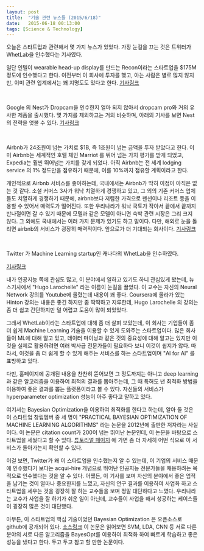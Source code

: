 ```yaml
---
layout: post
title:  "기술 관련 뉴스들 (2015/6/18)"
date:   2015-06-18 00:13:00
tags: [Science & Technology]
---
```


오늘은 스타트업과 관련해서 몇 가지 뉴스가 있었다. 가장 눈길을 끄는 것은 트위터가 WhetLab을 인수했다는 기사였다.


일단 인텔이 wearable head-up display를 만드는 Recon이라는 스타트업을 $175M 정도에 인수했다고 한다. 이전부터 이 회사에 투자를 했고, 아는 사람은 별로 많지 않지만, 이미 관련 업계에서는 꽤 지명도도 있다고 한다. 
[기사링크](http://www.techvibes.com/blog/recon-instruments-acquired-by-intel-2015-06-17)

<br>

Google 의 Nest가 Dropcam을 인수한지 얼마 되지 않아서 dropcam pro와 거의 유사한 제품을 출시했다. 몇 가지를 제외하고는 거의 비슷하며, 아래의 기사를 보면 Nest의 전략을 엿볼 수 있다.
[기사링크](http://www.theverge.com/2015/6/17/8793685/nest-cam-security-cam-announcement)

<br>

Airbnb가 24조원이 넘는 가치로 $1B, 즉 1조원이 넘는 금액을 투자 받았다고 한다. 이미 Airbnb는 세계적인 호텔 체인 Marriot 를 뛰어 넘는 가치 평가를 받게 되었고, Expedia는 훨씬 뛰어넘는 가치를 갖게 되었다. 아직 Airbnb는 전 세계 lodging service 의 1% 정도만을 점유하기 때문에, 이를 10%까지 점유할 계획이라고 한다. 

개인적으로 Airbnb 서비스를 좋아하는데, 국내에서는 Airbnb가 딱히 이점이 아직은 없는 것 같다. 소셜 커머스 3사가 워낙 치열하게 경쟁하고 있고, 그 외의 기존 커머스 업체들도 치열하게 경쟁하기 때문에, airbnb보다 저렴한 가격으로 펜션이나 리조트 등을 이용할 수 있어서 매력도가 떨어진다. 또한 우리나라가 워낙 국토가 작아서 끝에서 끝까지 반나절이면 갈 수 있기 때문에 모텔과 같은 모델이 아니면 숙박 관련 시장은 그리 크지 않다. 그 외에도 국내에서는 여러 가지 문제가 있기도 하고 말이다. 다만, 해외로 눈을 돌리면 airbnb의 서비스가 굉장히 매력적이다. 앞으로가 더 기대되는 회사이다.
[기사링크](http://www.businessinsider.com/airbnb-reportedly-raising-1-billion-at-24-billion-valuation-2015-6?op=1)

<br>

Twitter 가 Machine Learning startup인 캐나다의 WhetLab을 인수하였다. 

[기사링크](http://techcrunch.com/2015/06/17/twitter-acquires-machine-learning-startup-whetlab/)

내가 인공지능 쪽에 관심도 많고, 이 분야에서 일하고 있기도 하니 관심있게 봤는데, 뉴스기사에서 "Hugo Larochelle" 라는 이름이 눈길을 끌었다. 이 교수는 자신의 Neural Network 강의를 Youtube에 올렸는데 내용이 꽤 좋다. Coursera에 올라가 있는 Hinton 강의는 내용은 좋긴 하지만 좀 딱딱하고 지루한데, Hugo Larochelle 의 강의는 좀 더 쉽고 간단하지만 덜 어렵고 도움이 많이 되었었다.

그래서 WhetLab이라는 스타트업에 대해 좀 더 살펴 보았는데, 이 회사는 기업들이 좀 더 쉽게 Machine Learning 기술을 이용할 수 있게 도와주는 스타트업이다. 많은 회사들이 ML에 대해 알고 있고, 데이터 마이닝과 같은 것의 중요성에 대해 알고는 있지만 이것을 실제로 활용하려면 여러 박사급 전문가들이 필요하다 보니 이것이 쉽지가 않다. 따라서, 이것을 좀 더 쉽게 할 수 있게 해주는 서비스를 하는 스타트업이며 "AI for AI" 를 표방하고 있다.

다만, 홈페이지에 공개된 내용을 찬찬히 뜯어보면 그 정도까지는 아니고 deep learning 과 같은 알고리즘을 이용하여 최적의 결과를 뽑아주는데, 그 때 특허도 낸 최적화 방법을 이용하여 좋은 결과를 뽑는 플랫폼이라고 볼 수 있다. 자신들의 서비스가 hyperparameter optimization 성능이 아주 좋다고 말하고 있다. 

여기서는 Bayesian Optimization을 이용하여 최적화를 한다고 하는데, 알아 둘 것은 이 스타트업 창립멤버 중 세 명이 "PRACTICAL BAYESIAN OPTIMIZATION OF MACHINE LEARNING ALGORITHMS" 라는 논문을 2012년에 출판한 저자라는 사실이다. 이 논문은 citation count가 200이 넘는 뛰어난 논문인데, 이 논문을 바탕으로 스타트업을 세웠다고 할 수 있다. [튜토리얼 페이지](https://www.whetlab.com/docs/getting-started#creating-your-first-experiment) 에 가면 좀 더 자세히 어떤 식으로 이 서비스가 돌아가는지 확인할 수 있다.

이걸 보면, Twitter가 왜 이 스타트업을 인수했는지 알 수 있는데, 이 기업의 서비스 때문에 인수했다기 보다는 acqui-hire 개념으로 뛰어난 인공지능 전문가들을 채용하려는 목적으로 인수했다는 것을 알 수 있다. 어쨌든, 이 기사를 보며 자신의 분야에서 좋은 업적을 남기는 것이 얼마나 중요한지를 느꼈고, 자신의 연구 결과를 이용하여 사업화 하고 스타트업을 세우는 것을 굉장히 잘 하는 교수들을 보며 정말 대단하다고 느꼈다. 우리나라는 교수가 사업을 잘 하기가 쉬운 일이 아닌데, 교수들이 사업을 해서 성공하는 케이스들이 굉장히 많은 것이 대단했다.

아무튼, 이 스타트업의 핵심 기술이었던 Bayesian Optimization 은 오픈소스로 github에 공개되어 있다.
[소스링크](https://github.com/JasperSnoek/spearmint)
이 논문은 읽어보면 SVM, LDA, CNN 등 서로 다른 분야의 서로 다른 알고리즘을 BayesOpt를 이용하여 최적화 하여 빠르게 학습하고 좋은 성능을 냈다고 한다. 두고 두고 참고 할 만한 논문이다.





